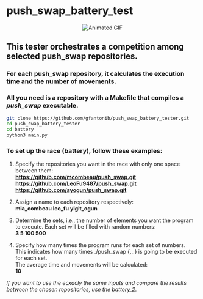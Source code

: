 # push_swap_battery_test

<div align="center">
  <img src="https://media0.giphy.com/media/xTgeJ2osZDHtVjtGXC/giphy.gif?cid=ecf05e47qsgycy8ndsysxie9wyszu4w47tzajx34iie59qac&ep=v1_gifs_search&rid=giphy.gif&ct=g.gif" alt="Animated GIF">
</div>

## This tester orchestrates a competition among selected push_swap repositories.
### For each push_swap repository, it calculates the execution time and the number of movements.
### All you need is a repository with a Makefile that compiles a *push_swap* executable.
```sh
git clone https://github.com/gfantonib/push_swap_battery_tester.git
cd push_swap_battery_tester
cd battery
python3 main.py
```
### To set up the race (battery), follow these examples:

1. Specify the repositories you want in the race with only one space between them:\
**https://github.com/mcombeau/push_swap.git https://github.com/LeoFu9487/push_swap.git https://github.com/ayogun/push_swap.git**

2. Assign a name to each repository respectively:\
**mia_combeau leo_fu yigit_ogun**

3. Determine the sets, i.e., the number of elements you want the program to execute. Each set will be filled with random numbers:\
**3 5 100 500**

4. Specify how many times the program runs for each set of numbers.\
This indicates how many times ./push_swap {...} is going to be executed for each set.\
The average time and movements will be calculated:\
**10**

*If you want to use the ecxacly the same inputs and compare the results between the chosen repositories, use the battery_2.*

